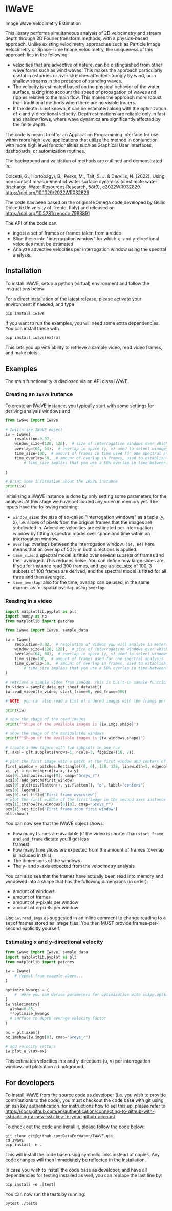 # IWaVE
Image Wave Velocimetry Estimation

This library performs simultaneous analysis of 2D velocimetry and stream depth 
through 2D Fourier transform methods, with a physics-based approach. 
Unlike existing velocimetry approaches such as Particle Image Velocimetry or
Space-Time Image Velocimetry, the uniqueness of this approach lies in the following:
* velocities that are advective of nature, can be distinguished from other wave forms such as wind waves. 
  This makes the approach particularly useful in estuaries or river stretches affected strongly by wind,
  or in shallow streams in the presence of standing waves.
* The velocity is estimated based on the physical behavior of the water surface, taking into account the
  speed of propagation of waves and ripples relative to the main flow. This makes the approach more robust
  than traditional methods when there are no visible tracers.
* If the depth is not known, it can be estimated along with the optimization of x and y-directional velocity.
  Depth estimations are reliable only in fast and shallow flows, where wave dynamics are significantly
  affected by the finite depth.

The code is meant to offer an Application Programming Interface for use within more high level applications that 
utilize the method in conjunction with more high level functionalities such as Graphical User Interfaces, dashboards,
or automization routines.

The background and validation of methods are outlined and demonstrated in:

Dolcetti, G., Hortobágyi, B., Perks, M., Tait, S. J. & Dervilis, N. (2022). 
Using non-contact measurement of water surface dynamics to estimate water discharge. 
Water Resources Research, 58(9), e2022WR032829. 
https://doi.org/10.1029/2022WR032829

The code has been based on the original kOmega code developed by Giulio Dolcetti
(University of Trento, Italy) and released on https://doi.org/10.5281/zenodo.7998891

The API of the code can:
* ingest a set of frames or frames taken from a video
* Slice these into "interrogation window" for which x- and y-directional velocities must be estimated
* Analyze advective velocities per interrogation window using the spectral analysis.


## Installation

To install IWaVE, setup a python (virtual) environment and follow the instructions 
below:

For a direct installation of the latest release, please activate your environment if 
needed, and type

```commandline
pip install iwave
```

If you want to run the examples, you will need some extra dependencies. You can install these with

```commandline
pip install iwave[extra]
```

This sets you up with ability to retrieve a sample video, read video frames, and make plots.

## Examples

The main functionality is disclosed via an API class IWaVE.

### Creating an `IWaVE` instance

To create an IWaVE instance, you typically start with some settings for deriving analysis windows and 

```python
from iwave import Iwave

# Initialize IWaVE object
iw = Iwave(
    resolution=0.02,
    window_size=(128, 128),  # size of interrogation windows over which velocities are estimated
    overlap=(64, 64),  # overlap in space (y, x) used to select windows from images or frames
    time_size=100,  # amount of frames in time used for one spectral analysis
    time_overlap=50,  # amount of overlap in frames, used to establish time slices. Selecting half of 
        # time_size implies that you use a 50% overlap in time between frame sets.
   
)

# print some information about the IWaVE instance
print(iw)
```
Initializing a IWaVE instance is done by only setting some parameters for the analysis. At this stage we have not 
loaded any video in memory yet. The inputs have the following meaning:
* `window_size`: the size of so-called "interrogation windows" as a tuple (y, x), i.e. slices of pixels from the original
  frames that the images are subdivided in. Advective velocities are estimated per interrogation window by fitting a 
  spectral model over space and time within an interrogation window.
* `overlap`: overlaps between the interrogation window. `(64, 64)` here means that an overlap of 50% in both
  directions is applied.
* `time_size`: a spectral model is fitted over several subsets of frames and then averaged. This reduces noise. You 
  can define how large slices are. If you for instance read 300 frames, and use a slice_size of 100, 3 subsets of 100 
  frames are derived, and the spectral model is fitted for all three and then averaged.
* `time_overlap`: also for the time, overlap can be used, in the same manner as for spatial overlap using `overlap`. 

### Reading in a video

```python
import matplotlib.pyplot as plt
import numpy as np
from matplotlib import patches

from iwave import Iwave, sample_data

iw = Iwave(
    resolution=0.02,  # resolution of videos you will analyze in meters. 
    window_size=(128, 128),  # size of interrogation windows over which velocities are estimated
    overlap=(64, 64),  # overlap in space (y, x) used to select windows from images or frames
    time_size=100,  # amount of frames used for one spectral analysis
    time_overlap=50,  # amount of overlap in frames, used to establish time slices. Selecting half of 
        # time_size implies that you use a 50% overlap in time between frame sets.
)

# retrieve a sample video from zenodo. This is built-in sample functionality...
fn_video = sample_data.get_sheaf_dataset()
iw.read_video(fn_video, start_frame=0, end_frame=300)

# NOTE: you can also read a list of ordered images with the frames per second set, using iw.read_imgs([...], fps=...)

print(iw)

# show the shape of the read images
print(f"Shape of the available images is {iw.imgs.shape}")

# show the shape of the manipulated windows
print(f"Shape of the available images is {iw.windows.shape}")

# create a new figure with two subplots in one row
f, axs = plt.subplots(nrows=1, ncols=2, figsize=(16, 7))

# plot the first image with a patch at the first window and centers of rest in the first axes instance
first_window = patches.Rectangle((0, 0), 128, 128, linewidth=1, edgecolor='r', facecolor='none', label="first window")
xi, yi = np.meshgrid(iw.x, iw.y)
axs[0].imshow(iw.imgs[0], cmap="Greys_r")
axs[0].add_patch(first_window)
axs[0].plot(xi.flatten(), yi.flatten(), "o", label="centers")
axs[0].legend()
axs[0].set_title("First frame overview")
# plot the first window of the first image in the second axes instance
axs[1].imshow(iw.windows[0][0], cmap="Greys_r")
axs[1].set_title("First frame zoom first window")
plt.show()
```
You can now see that the IWaVE object shows:
* how many frames are available (if the video is shorter than `start_frame` and `end_frame` dictate you'll get less     
  frames)
* how many time slices are expected from the amount of frames (overlap is included in this)
* The dimensions of the windows
* The y- and x-axis expected from the velocimetry analysis.

You can also see that the frames have actually been read into memory and windowed into a shape that has the following 
dimensions (in order):
* amount of windows
* amount of frames
* amount of y-pixels per window
* amount of x-pixels per window

Use `iw.read_imgs` as suggested in an inline comment to change reading to a set of frames stored as image files.
You then MUST provide frames-per-second explicitly yourself.

### Estimating x and y-directional velocity

```python
from iwave import Iwave, sample_data
import matplotlib.pyplot as plt
from matplotlib import patches

iw = Iwave(
    # repeat from example above...
)

optimize_kwargs = {
    #  Here you can define parameters for optimization with scipy.optimize.differential_evolution
}
iw.velocimetry(
  alpha=0.85,
  **optimize_kwargs
  # surface to depth average velocity factor
)

ax = plt.axes()
ax.imshow(iw.imgs[0], cmap="Greys_r")

# add velocity vectors
iw.plot_u_v(ax=ax)
```
This estimates velocities in x and y-directions (u, v) per interrogation window and plots it on a background.
## For developers

To install IWaVE from the source code as developer (i.e. you wish to provide 
contributions to the code), you must checkout the code base with git using an ssh key
authentication. for instructions how to set this up, please refer to 
https://docs.github.com/en/authentication/connecting-to-github-with-ssh/adding-a-new-ssh-key-to-your-github-account

To check out the code and install it, please follow the code below:

```commandline
git clone git@github.com:DataForWater/IWaVE.git
cd IWaVE
pip install -e .
```
This will install the code base using symbolic links instead of copies. Any code 
changes will then immediately be reflected in the installation.

In case you wish to install the code base as developer, and have all dependencies 
for testing installed as well, you can replace the last line by: 

```commandline
pip install -e .[test]
```
You can now run the tests by running:

```commandline
pytest ./tests
```
